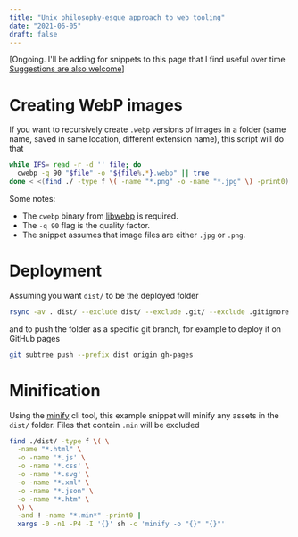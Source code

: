 ```yaml
---
title: "Unix philosophy-esque approach to web tooling"
date: "2021-06-05"
draft: false
---
```


[Ongoing. I'll be adding for snippets to this page that I find useful over time  [Suggestions are also welcome](https://github.com/TheDen/thoughts.theden.sh)]

# Creating WebP images
If you want to recursively create `.webp` versions of images in a folder (same name, saved in same location, different extension name), this script will do that

```bash
while IFS= read -r -d '' file; do
  cwebp -q 90 "$file" -o "${file%.*}.webp" || true
done < <(find ./ -type f \( -name "*.png" -o -name "*.jpg" \) -print0)
```

Some notes:

* The `cwebp` binary from [libwebp](https://storage.googleapis.com/downloads.webmproject.org/releases/webp/index.html) is required.
* The `-q 90` flag is the quality factor.
* The snippet assumes that image files are either `.jpg` or `.png`.


# Deployment

Assuming you want `dist/` to be the deployed folder

```bash
rsync -av . dist/ --exclude dist/ --exclude .git/ --exclude .gitignore
```

and to push the folder as a specific git branch, for example to deploy it on GitHub pages

```bash
git subtree push --prefix dist origin gh-pages
```


# Minification 

Using the [minify](https://github.com/tdewolff/minify) cli tool, this example snippet will minify any assets in the `dist/` folder. Files that contain `.min` will be excluded

```bash
find ./dist/ -type f \( \
  -name "*.html" \
  -o -name '*.js' \
  -o -name '*.css' \
  -o -name '*.svg' \
  -o -name "*.xml" \
  -o -name "*.json" \
  -o -name "*.htm" \
  \) \
  -and ! -name "*.min*" -print0 |
  xargs -0 -n1 -P4 -I '{}' sh -c 'minify -o "{}" "{}"'
```